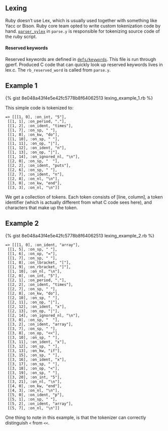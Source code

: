 ## Lexing
Ruby doesn’t use Lex, which is usually used together with something like Yacc or Bison.  Ruby core team opted to write custom tokenization code by hand. [`parser_yylex`](https://github.com/ruby/ruby/blob/v2_5_3/parse.y#L8261) in `parse.y` is responsible for tokenizing source code of the ruby script.

#### Reserved keywords
Reserved keywords are defined in [`defs/keywords`](https://github.com/ruby/ruby/blob/v2_5_3/defs/keywords). This file is run through gperf.  Produced C code that can quickly look up reserved keywords lives in lex.c.  The `rb_reserved_word` is called from `parse.y`.

## Example 1
{% gist 8e048a43f4e5e42fc5778b8f64062513 lexing_example_1.rb %}

This simple code is tokenized to:
```
=> [[[1, 0], :on_int, "5"],
 [[1, 1], :on_period, "."],
 [[1, 2], :on_ident, "times"],
 [[1, 7], :on_sp, " "],
 [[1, 8], :on_kw, "do"],
 [[1, 10], :on_sp, " "],
 [[1, 11], :on_op, "|"],
 [[1, 12], :on_ident, "n"],
 [[1, 13], :on_op, "|"],
 [[1, 14], :on_ignored_nl, "\n"],
 [[2, 0], :on_sp, "  "],
 [[2, 2], :on_ident, "puts"],
 [[2, 6], :on_sp, " "],
 [[2, 7], :on_ident, "n"],
 [[2, 8], :on_nl, "\n"],
 [[3, 0], :on_kw, "end"],
 [[3, 3], :on_nl, "\n"]]
```
We get a collection of tokens.  Each token consists of [line, column], a token identifier (which is actually different from what C code sees here), and characters that make up the token. 

## Example 2

{% gist 8e048a43f4e5e42fc5778b8f64062513 lexing_example_2.rb %}

```
=> [[[1, 0], :on_ident, "array"],
 [[1, 5], :on_sp, " "],
 [[1, 6], :on_op, "="],
 [[1, 7], :on_sp, " "],
 [[1, 8], :on_lbracket, "["],
 [[1, 9], :on_rbracket, "]"],
 [[1, 10], :on_nl, "\n"],
 [[2, 0], :on_int, "5"],
 [[2, 1], :on_period, "."],
 [[2, 2], :on_ident, "times"],
 [[2, 7], :on_sp, " "],
 [[2, 8], :on_kw, "do"],
 [[2, 10], :on_sp, " "],
 [[2, 11], :on_op, "|"],
 [[2, 12], :on_ident, "x"],
 [[2, 13], :on_op, "|"],
 [[2, 14], :on_ignored_nl, "\n"],
 [[3, 0], :on_sp, "  "],
 [[3, 2], :on_ident, "array"],
 [[3, 7], :on_sp, " "],
 [[3, 8], :on_op, "<<"],
 [[3, 10], :on_sp, " "],
 [[3, 11], :on_ident, "x"],
 [[3, 12], :on_sp, " "],
 [[3, 13], :on_kw, "if"],
 [[3, 15], :on_sp, " "],
 [[3, 16], :on_ident, "x"],
 [[3, 17], :on_sp, " "],
 [[3, 18], :on_op, "<"],
 [[3, 19], :on_sp, " "],
 [[3, 20], :on_int, "5"],
 [[3, 21], :on_nl, "\n"],
 [[4, 0], :on_kw, "end"],
 [[4, 3], :on_nl, "\n"],
 [[5, 0], :on_ident, "p"],
 [[5, 1], :on_sp, " "],
 [[5, 2], :on_ident, "array"],
 [[5, 7], :on_nl, "\n"]]
```
One thing to note in this example, is that the tokenizer can correctly distinguish `<` from `<<`. 
